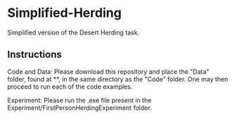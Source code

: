 # Simplified-Herding
Simplified version of the Desert Herding task.

## Instructions
Code and Data: Please download this repository and place the "Data" folder, found at **, in the same directory as the "Code" folder. One may then proceed to run each of the code examples.

Experiment: Please run the .exe file present in the Experiment/FirstPersonHerdingExperiment folder. 

